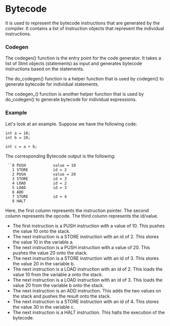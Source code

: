 # **Bytecode**

It is used to represent the bytecode instructions that are generated by the compiler. It contains a list of Instruction objects that represent the individual instructions.

### **Codegen**

The codegen() function is the entry point for the code generator. It takes a list of Stmt objects (statements) as input and generates bytecode instructions based on the statements.

The do_codegen() function is a helper function that is used by codegen() to generate bytecode for individual statements.

The codegen\_() function is another helper function that is used by do_codegen() to generate bytecode for individual expressions.

### **Example**

Let's look at an example. Suppose we have the following code:

```
int a = 10;
int b = 20;

int c = a + b;
```

The corresponding Bytecode output is the following:

```
 ``0 PUSH            value = 10
   1 STORE           id = 2
   2 PUSH            value = 20
   3 STORE           id = 3
   4 LOAD            id = 2
   5 LOAD            id = 3
   6 ADD
   7 STORE           id = 4
   8 HALT
```

Here, the first column represents the instruction pointer. The second column represents the opcode. The third column represents the id/value.

- The first instruction is a PUSH instruction with a value of 10. This pushes the value 10 onto the stack.
- The next instruction is a STORE instruction with an id of 2. This stores the value 10 in the variable a.
- The next instruction is a PUSH instruction with a value of 20. This pushes the value 20 onto the stack.
- The next instruction is a STORE instruction with an id of 3. This stores the value 20 in the variable b.
- The next instruction is a LOAD instruction with an id of 2. This loads the value 10 from the variable a onto the stack.
- The next instruction is a LOAD instruction with an id of 3. This loads the value 20 from the variable b onto the stack.
- The next instruction is an ADD instruction. This adds the two values on the stack and pushes the result onto the stack.
- The next instruction is a STORE instruction with an id of 4. This stores the value 30 in the variable c.
- The next instruction is a HALT instruction. This halts the execution of the bytecode.
